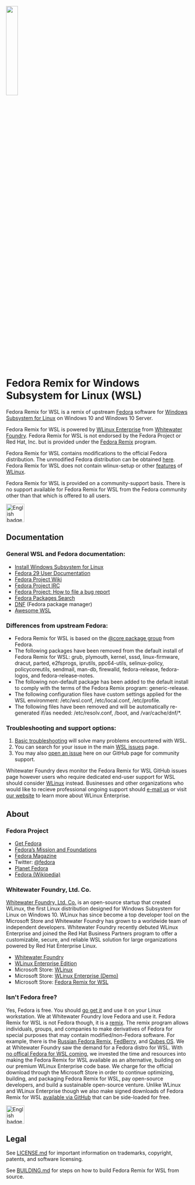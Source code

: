 <img src="https://fedoraproject.org/w/uploads/thumb/f/f1/Fedora_remix_blue.png/320px-Fedora_remix_blue.png" height=25% width=25%>

# Fedora Remix for Windows Subsystem for Linux (WSL)

Fedora Remix for WSL is a remix of upstream [Fedora](https://getfedora.org/) software for [Windows Subsystem for Linux](https://github.com/sirredbeard/Awesome-WSL) on Windows 10 and Windows 10 Server.

Fedora Remix for WSL is powered by [WLinux Enterprise](https://github.com/WhitewaterFoundry/WLE) from [Whitewater Foundry](https://www.whitewaterfoundry.com/). Fedora Remix for WSL is not endorsed by the Fedora Project or Red Hat, Inc. but is provided under the [Fedora Remix](https://fedoraproject.org/wiki/Remix) program.

Fedora Remix for WSL contains modifications to the official Fedora distribution. The unmodified Fedora distribution can be obtained [here](https://getfedora.org/). Fedora Remix for WSL does not contain wlinux-setup or other [features](https://github.com/WhitewaterFoundry/WLinux#features) of [WLinux](https://github.com/WhitewaterFoundry/WLinux).

Fedora Remix for WSL is provided on a community-support basis. There is no support available for Fedora Remix for WSL from the Fedora community other than that which is offered to all users.

<a href='//www.microsoft.com/store/apps/9N6GDM4K2HNC?ocid=badge'><img src='https://assets.windowsphone.com/85864462-9c82-451e-9355-a3d5f874397a/English_get-it-from-MS_InvariantCulture_Default.png' alt='English badge' height=50/></a>

## Documentation

### General WSL and Fedora documentation:

- [Install Windows Subsystem for Linux](https://docs.microsoft.com/en-us/windows/wsl/install-win10)
- [Fedora 29 User Documentation](https://docs.fedoraproject.org/en-US/fedora/f29/)
- [Fedora Project Wiki](https://fedoraproject.org/wiki/Fedora_Project_Wiki)
- [Fedora Project IRC](https://fedoraproject.org/wiki/IRC)
- [Fedora Project: How to file a bug report](https://fedoraproject.org/wiki/How_to_file_a_bug_report)
- [Fedora Packages Search](https://apps.fedoraproject.org/packages/)
- [DNF](https://fedoraproject.org/wiki/DNF) (Fedora package manager)
- [Awesome WSL](https://github.com/sirredbeard/Awesome-WSL)

### Differences from upstream Fedora:

- Fedora Remix for WSL is based on the [@core package group](https://fedoraproject.org/wiki/SIGs/Minimal_Core) from Fedora.
- The following packages have been removed from the default install of Fedora Remix for WSL: grub, plymouth, kernel, sssd, linux-firmware, dracut, parted, e2fsprogs, iprutils, ppc64-utils, selinux-policy, policycoreutils, sendmail, man-db, firewalld, fedora-release, fedora-logos, and fedora-release-notes.
- The following non-default package has been added to the default install to comply with the terms of the Fedora Remix program: generic-release.
- The following configuration files have custom settings applied for the WSL environment: /etc/wsl.conf, /etc/local.conf, /etc/profile.
- The following files have been removed and will be automatically re-generated if/as needed: /etc/resolv.conf, /boot, and /var/cache/dnf/*.

### Troubleshooting and support options:

1. [Basic troubleshooting](https://docs.microsoft.com/en-us/windows/wsl/troubleshooting) will solve many problems encountered with WSL.
1. You can search for your issue in the main [WSL issues](https://github.com/Microsoft/WSL/issues) page.
1. You may also [open an issue](https://github.com/WhitewaterFoundry/WSLFedoraRemix/issues/new/choose) here on our GitHub page for community support.

Whitewater Foundry devs monitor the Fedora Remix for WSL GitHub issues page however users who require dedicated end-user support for WSL should consider [WLinux](https://github.com/WhitewaterFoundry/WLinux) instead. Businesses and other organizations who would like to recieve professional ongoing support should [e-mail us](mailto:enterprise@whitewaterfoundry.com) or visit [our website](https://www.whitewaterfoundry.com/wlinux-enterprise-edition/) to learn more about WLinux Enterprise.

## About

### Fedora Project

- [Get Fedora](https://getfedora.org/)
- [Fedora’s Mission and Foundations](https://docs.fedoraproject.org/en-US/project/)
- [Fedora Magazine](https://fedoramagazine.org/)
- Twitter: [@fedora](https://twitter.com/fedora)
- [Planet Fedora](http://fedoraplanet.org/)
- [Fedora (Wikipedia)](https://en.wikipedia.org/wiki/Fedora_(operating_system))

### Whitewater Foundry, Ltd. Co.

[Whitewater Foundry, Ltd. Co.](https://www.whitewaterfoundry.com/) is an open-source startup that created WLinux, the first Linux distribution designed for Windows Subsystem for Linux on Windows 10. WLinux has since become a top developer tool on the Microsoft Store and Whitewater Foundry has grown to a worldwide team of independent developers. Whitewater Foundry recently debuted WLinux Enterprise and joined the Red Hat Business Partners program to offer a customizable, secure, and reliable WSL solution for large organizations powered by Red Hat Enterprise Linux.

- [Whitewater Foundry](https://www.whitewaterfoundry.com/)
- [WLinux Enterprise Edition](https://www.whitewaterfoundry.com/wlinux-enterprise-edition/)
- Microsoft Store: [WLinux](https://www.microsoft.com/en-us/p/wlinux/9nv1gv1pxz6p)
- Microsoft Store: [WLinux Enterprise (Demo)](https://www.microsoft.com/en-us/p/wlinux-enterprise/9n8lp0x93vcp)
- Microsoft Store: [Fedora Remix for WSL](https://www.microsoft.com/en-us/p/fedora-remix-for-wsl/9n6gdm4k2hnc)

### Isn't Fedora free?

Yes, Fedora is free. You should [go get it](https://getfedora.org/) and use it on your Linux workstation. We at Whitewater Foundry love Fedora and use it. Fedora Remix for WSL is not Fedora though, it is a [remix](https://fedoraproject.org/wiki/Remix). The remix program allows individuals, groups, and companies to make derivatives of Fedora for special purposes that may contain modified/non-Fedora software. For example, there is the [Russian Fedora Remix](https://ru.fedoracommunity.org/stories/rfremix/), [FedBerry](http://fedberry.org/), and [Qubes OS](https://www.qubes-os.org/). We at Whitewater Foundry saw the demand for a Fedora distro for WSL. With [no offical Fedora for WSL coming](https://twitter.com/mattdm/status/1058417653918896131), we invested the time and resources into making the Fedora Remix for WSL available as an alternative, building on our premium WLinux Enterprise code base. We charge for the official download through the Microsoft Store in order to continue optimizing, building, and packaging Fedora Remix for WSL, pay open-source developers, and build a sustainable open-source venture. Unlike WLinux and WLinux Enterprise though we also make signed downloads of Fedora Remix for WSL [available via GitHub](https://github.com/WhitewaterFoundry/WSLFedoraRemix/releases) that can be side-loaded for free.

<a href='//www.microsoft.com/store/apps/9N6GDM4K2HNC?ocid=badge'><img src='https://assets.windowsphone.com/85864462-9c82-451e-9355-a3d5f874397a/English_get-it-from-MS_InvariantCulture_Default.png' alt='English badge' height=50/></a>

## Legal

See [LICENSE.md](LICENSE.md) for important information on trademarks, copyright, patents, and software licensing.

See [BUILDING.md](BUILDING.md) for steps on how to build Fedora Remix for WSL from source.

